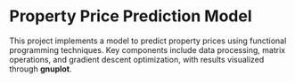 # Property Price Prediction Model

This project implements a model to predict property prices using functional programming techniques. Key components include data processing, matrix operations, and gradient descent optimization, with results visualized through **gnuplot**.

